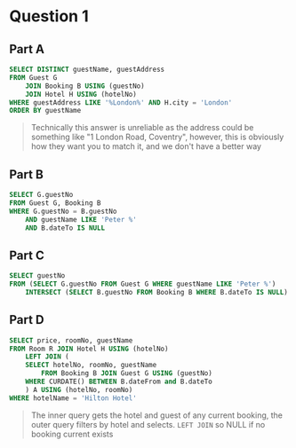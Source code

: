 # Question 1

## Part A

```sql
SELECT DISTINCT guestName, guestAddress
FROM Guest G 
    JOIN Booking B USING (guestNo)
    JOIN Hotel H USING (hotelNo)
WHERE guestAddress LIKE '%London%' AND H.city = 'London'
ORDER BY guestName
```

> Technically this answer is unreliable as the address could be something like "1 London Road, Coventry", however, this is obviously how they want you to match it, and we don't have a better way

## Part B

```sql
SELECT G.guestNo
FROM Guest G, Booking B
WHERE G.guestNo = B.guestNo
    AND guestName LIKE 'Peter %'
    AND B.dateTo IS NULL
```

## Part C

```sql
SELECT guestNo
FROM (SELECT G.guestNo FROM Guest G WHERE guestName LIKE 'Peter %') 
    INTERSECT (SELECT B.guestNo FROM Booking B WHERE B.dateTo IS NULL)
```

## Part D

```sql
SELECT price, roomNo, guestName
FROM Room R JOIN Hotel H USING (hotelNo)
    LEFT JOIN (
	SELECT hotelNo, roomNo, guestName 
        FROM Booking B JOIN Guest G USING (guestNo)
	WHERE CURDATE() BETWEEN B.dateFrom and B.dateTo
    ) A USING (hotelNo, roomNo)
WHERE hotelName = 'Hilton Hotel'
```

> The inner query gets the hotel and guest of any current booking, the outer query filters by hotel and selects. `LEFT JOIN` so NULL if no booking current exists
